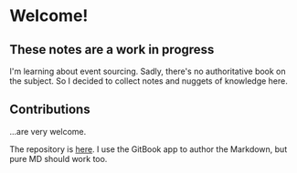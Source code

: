 # Welcome!

## These notes are a work in progress

I'm learning about event sourcing. Sadly, there's no authoritative book on the subject. So I decided to collect notes and nuggets of knowledge here.

## Contributions

...are very welcome.

The repository is [here](https://github.com/thomastoye/eventsourcing). I use the GitBook app to author the Markdown, but pure MD should work too.



